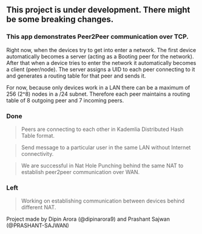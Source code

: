 ## This project is under development. There might be some breaking changes.

### This app demonstrates Peer2Peer communication over TCP.

Right now, when the devices try to get into enter a network.
The first device automatically becomes a server (acting as a Booting peer for the network).
After that when a device tries to enter the network it automatically becomes a client (peer/node).
The server assigns a UID to each peer connecting to it and generates a routing table for that peer and sends it.

For now, because only devices work in a LAN there can be a maximum of 256 (2^8) nodes in a /24 subnet.
Therefore each peer maintains a routing table of 8 outgoing peer and 7 incoming peers.

### Done
> Peers are connecting to each other in Kademlia Distributed Hash Table format.

> Send message to a particular user in the same LAN without Internet connectivity.

> We are successful in Nat Hole Punching behind the same NAT to establish peer2peer communication over WAN.

### Left
> Working on establishing communication between devices behind different NAT.

Project made by Dipin Arora (@dipinarora9) and Prashant Sajwan (@PRASHANT-SAJWAN)